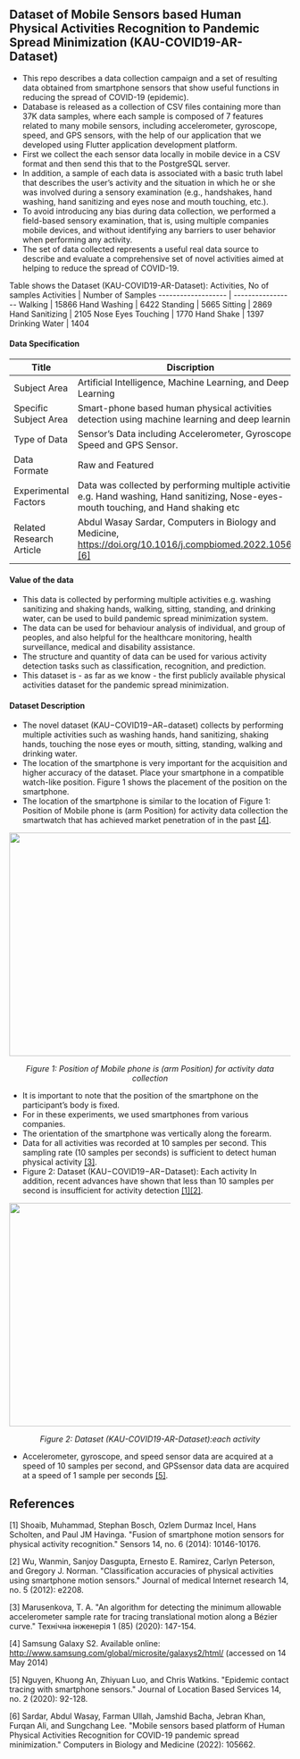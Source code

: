 ## Dataset of Mobile Sensors based Human Physical Activities Recognition to Pandemic Spread Minimization (KAU-COVID19-AR-Dataset)

* This repo describes a data collection campaign and a set of resulting data obtained from smartphone sensors that show useful functions in reducing the spread of COVID-19 (epidemic). 
* Database is released as a collection of CSV files containing more than 37K data samples, where each sample is composed of 7 features related to many mobile sensors, including accelerometer, gyroscope, speed, and GPS sensors, with the help of our application that we developed using Flutter application development platform. 
* First we collect the each sensor data locally in mobile device in a CSV format and then send this that to the PostgreSQL server. 
* In addition, a sample of each data is associated with a basic truth label that describes the user’s activity and the situation in which he or she was involved during a sensory examination (e.g., handshakes, hand washing, hand sanitizing and eyes nose and mouth touching, etc.). 
* To avoid introducing any bias during data collection, we performed a field-based sensory examination, that is, using multiple companies mobile devices, and without identifying any barriers to user behavior when performing any activity.
* The set of data collected represents a useful real data source to describe and evaluate a comprehensive set of novel activities aimed at helping to reduce the spread of COVID-19.

Table shows the Dataset (KAU-COVID19-AR-Dataset): Activities, No of samples
Activities          | Number of Samples
------------------- | -----------------
Walking             | 15866
Hand Washing        | 6422
Standing            | 5665
Sitting             | 2869
Hand Sanitizing     | 2105
Nose Eyes Touching  | 1770
Hand Shake          | 1397
Drinking Water      | 1404

#### Data Specification ####
Title                     | Discription
------------------------- | ------------------------------
Subject Area              | Artificial Intelligence, Machine Learning, and Deep Learning
Specific Subject Area     | Smart-phone based human physical activities detection using machine learning and deep learning
Type of Data              | Sensor’s Data including Accelerometer, Gyroscope, Speed and GPS Sensor.
Data Formate              | Raw and Featured
Experimental Factors      | Data was collected by performing multiple activities e.g. Hand washing, Hand sanitizing, Nose-eyes-mouth touching, and Hand shaking etc
Related Research Article  | Abdul Wasay Sardar, Computers in Biology and Medicine, https://doi.org/10.1016/j.compbiomed.2022.105662 [[6]](#6)

#### Value of the data ####
* This data is collected by performing multiple activities e.g. washing sanitizing and shaking hands, walking, sitting, standing, and drinking water, can be used
to build pandemic spread minimization system.
* The data can be used for behaviour analysis of individual, and group of peoples, and also helpful for the healthcare monitoring, health surveillance, medical
and disability assistance.
* The structure and quantity of data can be used for various activity detection tasks such as classification, recognition, and prediction.
* This dataset is - as far as we know - the first publicly available physical activities dataset for the pandemic spread minimization.

#### Dataset Description ####
* The novel dataset (KAU−COVID19−AR−dataset) collects by performing multiple activities such as washing hands, hand sanitizing, shaking hands, touching the nose
eyes or mouth, sitting, standing, walking and drinking water.
* The location of the smartphone is very important for the acquisition and higher accuracy of the dataset. Place your smartphone in a compatible watch-like position. Figure 1 shows the placement of the position on the smartphone.
* The location of the smartphone is similar to the location of Figure 1: Position of Mobile phone is (arm Position) for activity data collection the smartwatch that has achieved market penetration of in the past [[4]](#4). 

<p align="center">
<img src = "https://github.com/wasay530/-KAU-COVID19-AR-Dataset/blob/acd6c0007e57067e594fd107eac76d515b4ab8ad/mobile_position.png" title= "Dataset (KAU-COVID19-AR-Dataset):each activity" width="800" height="400" alt>
</p>
<p align="center">
  <em>Figure 1: Position of Mobile phone is (arm Position) for activity data collection</em>  
</p>

* It is important to note that the position of the smartphone on the participant’s body is fixed. 
* For in these experiments, we used smartphones from various companies.
* The orientation of the smartphone was vertically along the forearm. 
* Data for all activities was recorded at 10 samples per second. This sampling rate (10 samples per seconds) is sufficient to detect human physical activity [[3]](#3).
* Figure 2: Dataset (KAU−COVID19−AR−Dataset): Each activity In addition, recent advances have shown that less than 10 samples per second is insufficient for activity detection [[1]](#1)[[2]](#2). 

<p align="center">
<img src = "https://github.com/wasay530/-KAU-COVID19-AR-Dataset/blob/acd6c0007e57067e594fd107eac76d515b4ab8ad/Person_data.png" title= "Dataset (KAU-COVID19-AR-Dataset):each activity" width="600" height="400" alt>
</p>
<p align="center">
  <em>Figure 2: Dataset (KAU-COVID19-AR-Dataset):each activity</em>  
</p>

* Accelerometer, gyroscope, and speed sensor data are acquired at a speed of 10 samples per second, and GPSsensor data data are acquired at a speed of 1 sample per 
seconds [[5]](#5). 

## References
<a id="1">[1]</a>
Shoaib, Muhammad, Stephan Bosch, Ozlem Durmaz Incel, Hans Scholten, and Paul JM Havinga. "Fusion of smartphone motion sensors for physical activity recognition." Sensors 14, no. 6 (2014): 10146-10176.

<a id="2">[2]</a>
Wu, Wanmin, Sanjoy Dasgupta, Ernesto E. Ramirez, Carlyn Peterson, and Gregory J. Norman. "Classification accuracies of physical activities using smartphone motion sensors." Journal of medical Internet research 14, no. 5 (2012): e2208.

<a id="3">[3]</a>
Marusenkova, T. A. "An algorithm for detecting the minimum allowable accelerometer sample rate for tracing translational motion along a Bézier curve." Технічна інженерія 1 (85) (2020): 147-154.

<a id="4">[4]</a>
Samsung Galaxy S2. Available online: http://www.samsung.com/global/microsite/galaxys2/html/ (accessed on 14 May 2014)

<a id="5">[5]</a>
Nguyen, Khuong An, Zhiyuan Luo, and Chris Watkins. "Epidemic contact tracing with smartphone sensors." Journal of Location Based Services 14, no. 2 (2020): 92-128.

<a id="6">[6]</a>
Sardar, Abdul Wasay, Farman Ullah, Jamshid Bacha, Jebran Khan, Furqan Ali, and Sungchang Lee. "Mobile sensors based platform of Human Physical Activities Recognition for COVID-19 pandemic spread minimization." Computers in Biology and Medicine (2022): 105662.

